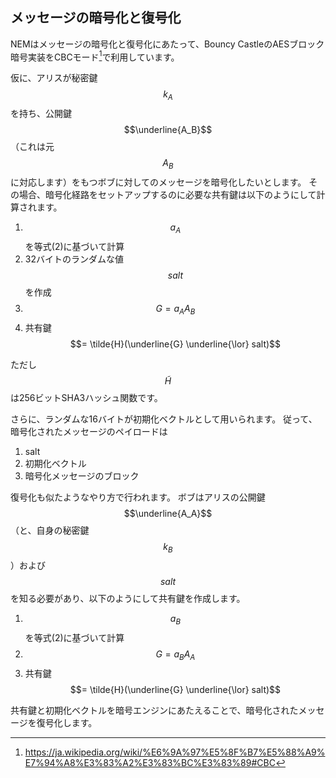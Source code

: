 ## メッセージの暗号化と復号化

NEMはメッセージの暗号化と復号化にあたって、Bouncy CastleのAESブロック暗号実装をCBCモード[^4]で利用しています。

仮に、アリスが秘密鍵$$k_A$$を持ち、公開鍵$$\underline{A_B}$$（これは元$$A_B$$に対応します）をもつボブに対してのメッセージを暗号化したいとします。
その場合、暗号化経路をセットアップするのに必要な共有鍵は以下のようにして計算されます。

1. $$a_A$$を等式(2)に基づいて計算
2. 32バイトのランダムな値$$salt$$を作成
3. $$G = a_AA_B$$
4. 共有鍵$$= \tilde{H}(\underline{G} \underline{\lor} salt)$$

ただし$$\tilde{H}$$は256ビットSHA3ハッシュ関数です。

さらに、ランダムな16バイトが初期化ベクトルとして用いられます。
従って、暗号化されたメッセージのペイロードは

1. salt
2. 初期化ベクトル
3. 暗号化メッセージのブロック

復号化も似たようなやり方で行われます。
ボブはアリスの公開鍵$$\underline{A_A}$$（と、自身の秘密鍵$$k_B$$）および$$salt$$を知る必要があり、以下のようにして共有鍵を作成します。

1. $$a_B$$を等式(2)に基づいて計算
3. $$G = a_BA_A$$
4. 共有鍵$$= \tilde{H}(\underline{G} \underline{\lor} salt)$$

共有鍵と初期化ベクトルを暗号エンジンにあたえることで、暗号化されたメッセージを復号化します。

[^4]: https://ja.wikipedia.org/wiki/%E6%9A%97%E5%8F%B7%E5%88%A9%E7%94%A8%E3%83%A2%E3%83%BC%E3%83%89#CBC
